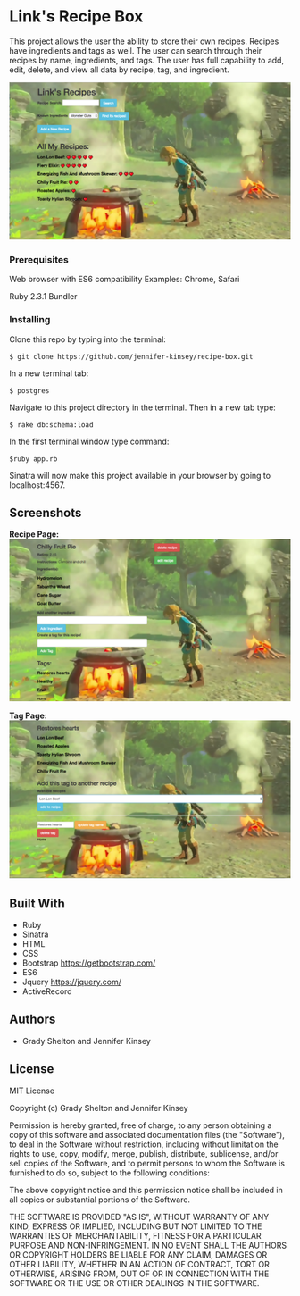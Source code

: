 # Link's Recipe Box

This project allows the user the ability to store their own recipes. Recipes have ingredients and tags as well. The user can search through their recipes by name, ingredients, and tags. The user has full capability to add, edit, delete, and view all data by recipe, tag, and ingredient.

![Image of Homepage Screenshot](public/img/homepage_shot.png)


### Prerequisites

Web browser with ES6 compatibility
Examples: Chrome, Safari

Ruby 2.3.1
Bundler

### Installing

Clone this repo by typing into the terminal:
```
$ git clone https://github.com/jennifer-kinsey/recipe-box.git
```

In a new terminal tab:
```
$ postgres
```

Navigate to this project directory in the terminal. Then in a new tab type:
```
$ rake db:schema:load
```

In the first terminal window type command:
```
$ruby app.rb
```
Sinatra will now make this project available in your browser by going to localhost:4567.

## Screenshots

**Recipe Page:**
![Image of Recipe Page Screenshot](public/img/recipe_shot.png)

**Tag Page:**
![Image of Tag Page Screenshot](public/img/tag_shot.png)

## Built With

* Ruby
* Sinatra
* HTML
* CSS
* Bootstrap https://getbootstrap.com/
* ES6
* Jquery https://jquery.com/
* ActiveRecord

## Authors

* Grady Shelton and Jennifer Kinsey

## License

MIT License

Copyright (c) Grady Shelton and Jennifer Kinsey

Permission is hereby granted, free of charge, to any person obtaining a copy
of this software and associated documentation files (the "Software"), to deal
in the Software without restriction, including without limitation the rights
to use, copy, modify, merge, publish, distribute, sublicense, and/or sell
copies of the Software, and to permit persons to whom the Software is
furnished to do so, subject to the following conditions:

The above copyright notice and this permission notice shall be included in all
copies or substantial portions of the Software.

THE SOFTWARE IS PROVIDED "AS IS", WITHOUT WARRANTY OF ANY KIND, EXPRESS OR
IMPLIED, INCLUDING BUT NOT LIMITED TO THE WARRANTIES OF MERCHANTABILITY,
FITNESS FOR A PARTICULAR PURPOSE AND NON-INFRINGEMENT. IN NO EVENT SHALL THE
AUTHORS OR COPYRIGHT HOLDERS BE LIABLE FOR ANY CLAIM, DAMAGES OR OTHER
LIABILITY, WHETHER IN AN ACTION OF CONTRACT, TORT OR OTHERWISE, ARISING FROM,
OUT OF OR IN CONNECTION WITH THE SOFTWARE OR THE USE OR OTHER DEALINGS IN THE
SOFTWARE.
